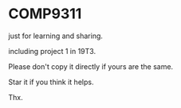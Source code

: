 # COMP9311
just for learning and sharing.

including project 1 in 19T3.

Please don't copy it directly if yours are the same.

Star it if you think it helps.

Thx.
